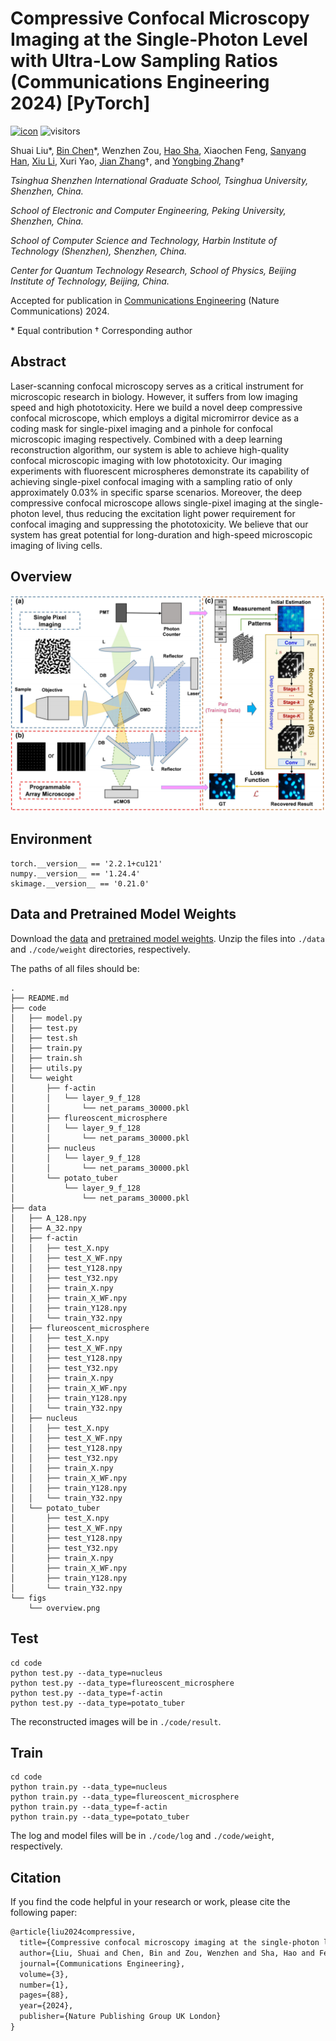 # Compressive Confocal Microscopy Imaging at the Single-Photon Level with Ultra-Low Sampling Ratios (Communications Engineering 2024) [PyTorch]

[![icon](https://img.shields.io/badge/Nature-Paper-<COLOR>.svg)](https://www.nature.com/articles/s44172-024-00236-x) ![visitors](https://visitor-badge.laobi.icu/badge?page_id=Guaishou74851.DCCM)

Shuai Liu\*, [Bin Chen](https://scholar.google.com/citations?hl=en&user=aZDNm98AAAAJ)\*, Wenzhen Zou, [Hao Sha](https://scholar.google.com/citations?user=-mqUZ8oAAAAJ), Xiaochen Feng, [Sanyang Han](https://www.sigs.tsinghua.edu.cn/hsy/main.htm), [Xiu Li](https://scholar.google.com/citations?user=Xrh1OIUAAAAJ), Xuri Yao, [Jian Zhang](https://jianzhang.tech/)†, and [Yongbing Zhang](https://scholar.google.com/citations?user=0KlvTEYAAAAJ)†

*Tsinghua Shenzhen International Graduate School, Tsinghua University, Shenzhen, China.*

*School of Electronic and Computer Engineering, Peking University, Shenzhen, China.*

*School of Computer Science and Technology, Harbin Institute of Technology (Shenzhen), Shenzhen, China.*

*Center for Quantum Technology Research, School of Physics, Beijing Institute of Technology, Beijing, China.*

Accepted for publication in [Communications Engineering](https://www.nature.com/commseng/) (Nature Communications) 2024.

\* Equal contribution   † Corresponding author

## Abstract

Laser-scanning confocal microscopy serves as a critical instrument for microscopic research in biology. However, it suffers from low imaging speed and high phototoxicity. Here we build a novel deep compressive confocal microscope, which employs a digital micromirror device as a coding mask for single-pixel imaging and a pinhole for confocal microscopic imaging respectively. Combined with a deep learning reconstruction algorithm, our system is able to achieve high-quality confocal microscopic imaging with low phototoxicity. Our imaging experiments with fluorescent microspheres demonstrate its capability of achieving single-pixel confocal imaging with a sampling ratio of only approximately 0.03% in specific sparse scenarios. Moreover, the deep compressive confocal microscope allows single-pixel imaging at the single-photon level, thus reducing the excitation light power requirement for confocal imaging and suppressing the phototoxicity. We believe that our system has great potential for long-duration and high-speed microscopic imaging of living cells.

## Overview

![overview](figs/overview.png)

## Environment

```shell
torch.__version__ == '2.2.1+cu121'
numpy.__version__ == '1.24.4'
skimage.__version__ == '0.21.0'
```

## Data and Pretrained Model Weights

Download the [data](https://drive.google.com/file/d/1FCVwqjb8_J-yTc47t1E0mF8TlM-NdMp5/view) and [pretrained model weights](https://drive.google.com/file/d/1tHohEMx35Dg5qh8X-15CQesx6Q0mDTpv/view). Unzip the files into `./data` and `./code/weight` directories, respectively.

The paths of all files should be:

```
.
├── README.md
├── code
│   ├── model.py
│   ├── test.py
│   ├── test.sh
│   ├── train.py
│   ├── train.sh
│   ├── utils.py
│   └── weight
│       ├── f-actin
│       │   └── layer_9_f_128
│       │       └── net_params_30000.pkl
│       ├── flureoscent_microsphere
│       │   └── layer_9_f_128
│       │       └── net_params_30000.pkl
│       ├── nucleus
│       │   └── layer_9_f_128
│       │       └── net_params_30000.pkl
│       └── potato_tuber
│           └── layer_9_f_128
│               └── net_params_30000.pkl
├── data
│   ├── A_128.npy
│   ├── A_32.npy
│   ├── f-actin
│   │   ├── test_X.npy
│   │   ├── test_X_WF.npy
│   │   ├── test_Y128.npy
│   │   ├── test_Y32.npy
│   │   ├── train_X.npy
│   │   ├── train_X_WF.npy
│   │   ├── train_Y128.npy
│   │   └── train_Y32.npy
│   ├── flureoscent_microsphere
│   │   ├── test_X.npy
│   │   ├── test_X_WF.npy
│   │   ├── test_Y128.npy
│   │   ├── test_Y32.npy
│   │   ├── train_X.npy
│   │   ├── train_X_WF.npy
│   │   ├── train_Y128.npy
│   │   └── train_Y32.npy
│   ├── nucleus
│   │   ├── test_X.npy
│   │   ├── test_X_WF.npy
│   │   ├── test_Y128.npy
│   │   ├── test_Y32.npy
│   │   ├── train_X.npy
│   │   ├── train_X_WF.npy
│   │   ├── train_Y128.npy
│   │   └── train_Y32.npy
│   └── potato_tuber
│       ├── test_X.npy
│       ├── test_X_WF.npy
│       ├── test_Y128.npy
│       ├── test_Y32.npy
│       ├── train_X.npy
│       ├── train_X_WF.npy
│       ├── train_Y128.npy
│       └── train_Y32.npy
└── figs
    └── overview.png
```

## Test

```shell
cd code
python test.py --data_type=nucleus
python test.py --data_type=flureoscent_microsphere
python test.py --data_type=f-actin
python test.py --data_type=potato_tuber
```

The reconstructed images will be in `./code/result`.

## Train

```shell
cd code
python train.py --data_type=nucleus
python train.py --data_type=flureoscent_microsphere
python train.py --data_type=f-actin
python train.py --data_type=potato_tuber
```

The log and model files will be in `./code/log` and `./code/weight`, respectively.

## Citation

If you find the code helpful in your research or work, please cite the following paper:

```latex
@article{liu2024compressive,
  title={Compressive confocal microscopy imaging at the single-photon level with ultra-low sampling ratios},
  author={Liu, Shuai and Chen, Bin and Zou, Wenzhen and Sha, Hao and Feng, Xiaochen and Han, Sanyang and Li, Xiu and Yao, Xuri and Zhang, Jian and Zhang, Yongbing},
  journal={Communications Engineering},
  volume={3},
  number={1},
  pages={88},
  year={2024},
  publisher={Nature Publishing Group UK London}
}
```
